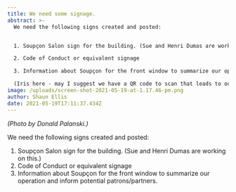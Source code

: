 ```yaml
---
title: We need some signage.
abstract: >-
  We need the following signs created and posted:


  1. Soupçon Salon sign for the building. (Sue and Henri Dumas are working on this.)

  2. Code of Conduct or equivalent signage 

  3. Information about Soupçon for the front window to summarize our operation and inform potential patrons/partners. 

  (Iris here - may I suggest we have a QR code to scan that leads to our website? I know how to generate).
image: /uploads/screen-shot-2021-05-19-at-1.17.46-pm.png
author: Shaun Ellis
date: 2021-05-19T17:11:37.434Z
---
```

*(Photo by Donald Palanski.)*

We need the following signs created and posted:

1. Soupçon Salon sign for the building. (Sue and Henri Dumas are working on this.)
2. Code of Conduct or equivalent signage 
3. Information about Soupçon for the front window to summarize our operation and inform potential patrons/partners.